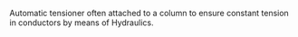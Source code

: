 Automatic tensioner often attached to a column to ensure constant tension in conductors by means of Hydraulics.

